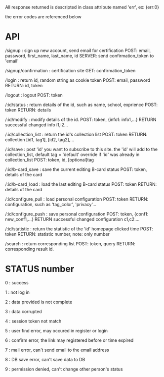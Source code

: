 All response returned is descripted in class attribute named 'err', ex: {err:0}

the error codes are referenced below

API
==================================================================================
/signup              : sign up new account, send email for certification
                            POST: email, password, first_name, last_name, id
                            SERVER: send confirmation_token to 'email'

/signup/confirmation : certification site
                            GET: confirmation_token

/login               : return id, random string as cookie token
                            POST: email, password
                            RETURN: id, token

/logout              : logout
                            POST: token

/:id/status          : return details of the id, such as name, school, exprience
                            POST: token
                            RETURN: details

/:id/modify          : modify details of the id. 
                            POST: token, {info1: info1,...}
                            RETURN successful changed info i1,i2...
                
/:id/collection_list : return the id's collection list
                            POST: token
                            RETURN: collection [id1, tag1], [id2, tag2],...

/:id/save            : post 'id' you want to subscribe to this site. the 'id' will add to the collection_list, default tag = 'default' override if 'id' was already in collection_list
                            POST: token, id, [optional]tag

/:id/b-card_save     : save the current editing B-card status
                            POST: token, details of the card

/:id/b-card_load     : load the last editing B-card status
                            POST: token
                            RETURN: details of the card

/:id/configure_pull  : load personal configuration
                            POST: token
                            RETURN: configuration, such as 'tag_color', 'privacy'...

/:id/configure_push  : save personal configuration
                            POST: token, {conf1: new_conf1,...}
                            RETURN successful changed configuration c1,c2....

/:id/statistic       : return the statistic of the 'id' homepage clicked time
                            POST: token
                            RETURN: statistic number, note: only number

/search              : return corresponding list
                            POST: token, query
                            RETURN: corresponding result id.

STATUS number
====================================================
0                    : success

1                    : not log in 

2                    : data provided is not complete

3                    : data corrupted

4                    : session token not match

5                    : user find error, may occured in register or login 

6                    : confirm error, the link may registered before or time expired

7                    : mail error, can't send email to the email address

8                    : DB save error, can't save data to DB

9                    : permission denied, can't change other person's status